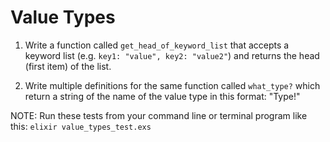 # Value Types

1. Write a function called `get_head_of_keyword_list` that accepts a keyword
list (e.g. `key1: "value", key2: "value2"`) and returns the head (first item)
of the list.

2. Write multiple definitions for the same function called `what_type?` which
return a string of the name of the value type in this format:  "Type!"

NOTE: Run these tests from your command line or terminal program like this:
`elixir value_types_test.exs`
